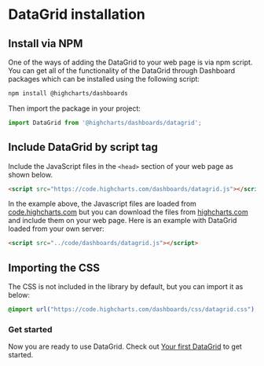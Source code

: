DataGrid installation
===

## Install via NPM
One of the ways of adding the DataGrid to your web page is via npm script.
You can get all of the functionality of the DataGrid through Dashboard packages which can be installed using the following script:
```bash
npm install @highcharts/dashboards
```
Then import the package in your project:
```js
import DataGrid from '@highcharts/dashboards/datagrid';
```

## Include DataGrid by script tag
Include the JavaScript files in the `<head>` section of your web page as shown below.

```html
<script src="https://code.highcharts.com/dashboards/datagrid.js"></script>
 ```

In the example above, the Javascript files are loaded from [code.highcharts.com](https://code.highcharts.com) but you can download the files from [highcharts.com](https://www.highcharts.com/download/) and include them on your web page. Here is an example with DataGrid loaded from your own server:

```html
<script src="../code/dashboards/datagrid.js"></script>
```

## Importing the CSS
The CSS is not included in the library by default, but you can import it as below:
```css
@import url("https://code.highcharts.com/dashboards/css/datagrid.css");
```

### Get started

Now you are ready to use DataGrid. Check out [Your first DataGrid](https://highcharts.com/docs/datagrid/your-first-datagrid) to get started.